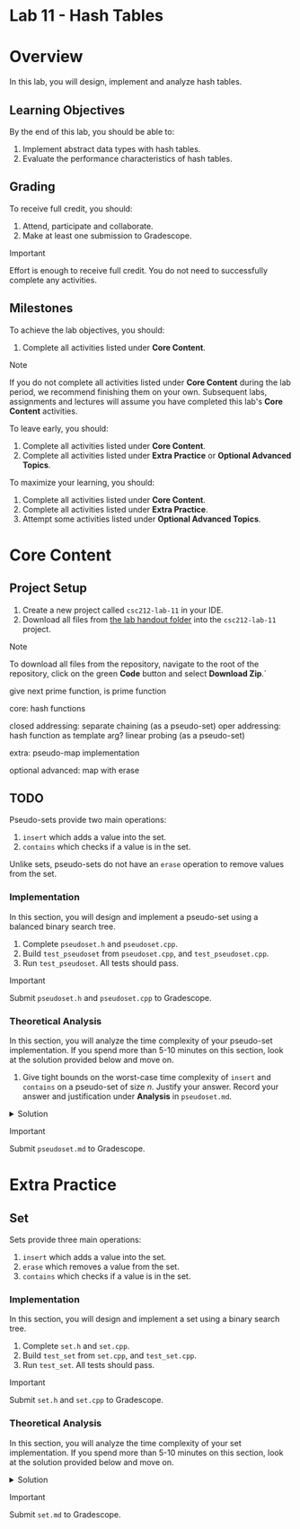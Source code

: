 # Lab 11 - Hash Tables

# Overview

In this lab, you will design, implement and analyze hash tables.

## Learning Objectives

By the end of this lab, you should be able to:

1. Implement abstract data types with hash tables.
2. Evaluate the performance characteristics of hash tables.

## Grading

To receive full credit, you should:

1. Attend, participate and collaborate.
2. Make at least one submission to Gradescope.

> [!IMPORTANT]
> Effort is enough to receive full credit. You do not need to successfully complete any activities.

## Milestones

To achieve the lab objectives, you should:

1. Complete all activities listed under **Core Content**.

> [!NOTE]
> If you do not complete all activities listed under **Core Content** during the lab period, we recommend finishing them
> on your own. Subsequent labs, assignments and lectures will assume you have completed this lab's **Core Content**
> activities.

To leave early, you should:

1. Complete all activities listed under **Core Content**.
2. Complete all activities listed under **Extra Practice** or **Optional Advanced Topics**.

To maximize your learning, you should:

1. Complete all activities listed under **Core Content**.
2. Complete all activities listed under **Extra Practice**.
3. Attempt some activities listed under **Optional Advanced Topics**.

# Core Content

## Project Setup

1. Create a new project called `csc212-lab-11` in your IDE.
2. Download all files from [the lab handout folder](handout) into the `csc212-lab-11` project.

> [!NOTE]
> To download all files from the repository, navigate to the root of the repository, click on the green **Code** button
> and select **Download Zip**.`

give next prime function, is prime function

core:
hash functions

closed addressing: separate chaining (as a pseudo-set)
oper addressing: hash function as template arg? linear probing (as a pseudo-set)

extra:
pseudo-map implementation

optional advanced:
map with erase

## TODO

Pseudo-sets provide two main operations:

1. `insert` which adds a value into the set.
2. `contains` which checks if a value is in the set.

Unlike sets, pseudo-sets do not have an `erase` operation to remove values from the set.

### Implementation

In this section, you will design and implement a pseudo-set using a balanced binary search tree.

1. Complete `pseudoset.h` and `pseudoset.cpp`.
2. Build `test_pseudoset` from `pseudoset.cpp`, and `test_pseudoset.cpp`.
3. Run `test_pseudoset`. All tests should pass.

> [!IMPORTANT]
> Submit `pseudoset.h` and `pseudoset.cpp` to Gradescope.

### Theoretical Analysis

In this section, you will analyze the time complexity of your pseudo-set implementation. If you spend more than 5-10
minutes on this section, look at the solution provided below and move on.

1. Give tight bounds on the worst-case time complexity of `insert` and `contains` on a pseudo-set of size $n$. Justify
   your answer. Record your answer and justification under **Analysis** in `pseudoset.md`.

<details>
<summary>Solution</summary>

1. The pseudo-set is implemented as a red-black tree. In the worst-case, `insert` and `contains` must traverse the
   longest path from the root to a leaf. Since the height of a tree is defined as the length of the longest path from
   the root to a leaf, the number of operations performed by `insert` and `contains` is proportional to the height of
   the tree. Therefore, it suffices to analyze the height of a red-black tree on $n$ nodes. For simplicity, we assume
   $n$ is one less than a power of two.

   Let $h$ be the height and let $b$ be the black height of the tree. Since every path from the root to a leaf must
   contain exactly $b$ black nodes, the height is at least the black height, i.e., $b \leq h$. Likewise, since red nodes
   cannot have red children, any root to leaf path contains at most $b$ red nodes. Therefore, the height is at most
   twice the black height, i.e. $h \leq 2b$, since the longest root to leaf path contains $b$ black nodes and at
   most $b$ red nodes. Now, it suffices to analyze the black height $b$ of a red-black tree on $n$ nodes.

   The black height of the tree is greatest when all nodes in the tree are black. Since there are $n$ nodes in the tree,
   the black height of the tree is at most $\lg (n+1)$, since $n \leq 2^{\lg (n+1)} - 1$. The black height of the tree
   is least when every other level contains only red nodes. For each black level, the red level below it has exactly
   twice the number of nodes. So, for every black node, there are at most two red nodes. Thus, at least one third of the
   nodes are black, so the black height is at least $\lg \left(\frac{n}{3} + 1\right) \approx \frac{1}{3} \lg n$. Hence,
   $b = \Theta(\lg n)$, so $h = \Theta(\lg n)$, so `insert` and `contains` take $\Theta(\lg n)$ time.

</details> 

> [!IMPORTANT]
> Submit `pseudoset.md` to Gradescope.

# Extra Practice

## Set

Sets provide three main operations:

1. `insert` which adds a value into the set.
2. `erase` which removes a value from the set.
3. `contains` which checks if a value is in the set.

### Implementation

In this section, you will design and implement a set using a binary search tree.

1. Complete `set.h` and `set.cpp`.
2. Build `test_set` from `set.cpp`, and `test_set.cpp`.
3. Run `test_set`. All tests should pass.

> [!IMPORTANT]
> Submit `set.h` and `set.cpp` to Gradescope.

### Theoretical Analysis

In this section, you will analyze the time complexity of your set implementation. If you spend more than 5-10 minutes on
this section, look at the solution provided below and move on.

<details>
<summary>Solution</summary>

1. The analysis is the same as the pseudo-set. All methods take $\Theta(\lg n)$ time.

</details>

> [!IMPORTANT]
> Submit `set.md` to Gradescope.
